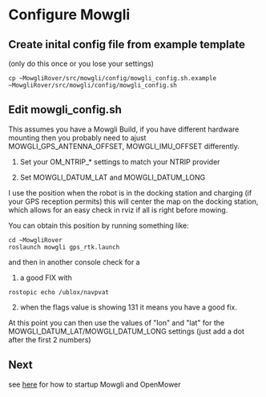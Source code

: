 # Configure Mowgli

## Create inital config file from example template

(only do this once or you lose your settings)

```
cp ~MowgliRover/src/mowgli/config/mowgli_config.sh.example ~MowgliRover/src/mowgli/config/mowgli_config.sh
```

## Edit mowgli_config.sh

This assumes you have a Mowgli Build, if you have different hardware mounting then you probably need to ajust MOWGLI_GPS_ANTENNA_OFFSET, MOWGLI_IMU_OFFSET differently.

1. Set your OM_NTRIP_* settings to match your NTRIP provider

2. Set MOWGLI_DATUM_LAT and MOWGLI_DATUM_LONG

I use the position when the robot is in the docking station and charging (if your GPS reception permits) this will center the map on the docking station,
which allows for an easy check in rviz if all is right before mowing.

You can obtain this position by running something like:

```
cd ~MowgliRover
roslaunch mowgli gps_rtk.launch
```
and then in another console check for a

1. a good FIX with 

```
rostopic echo /ublox/navpvat
```

2. when the flags value is showing 131 it means you have a good fix.

At this point you can then use the values of "lon" and "lat" for the MOWGLI_DATUM_LAT/MOWGLI_DATUM_LONG settings (just add a dot after the first 2 numbers)


## Next

see [here](StartMowgli.md) for how to startup Mowgli and OpenMower

